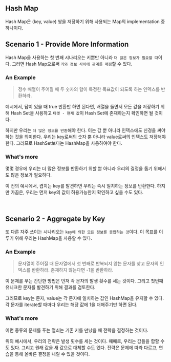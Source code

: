 ## Hash Map

Hash Map은 (key, value) 쌍을 저장하기 위해 사용되는 Map의 implementation 중 하나이다.

## Scenario 1 - Provide More Information

Hash Map을 사용하는 첫 번째 시나리오는 키뿐만 아니라 `더 많은 정보가 필요할 때`이다. 그러면 Hash Map으로써 `키와 정보 사이에 관계를 매핑`할 수 있다.

### An Example

> 정수 배열이 주어질 때 두 숫자의 합이 특정한 목표값이 되도록 하는 인덱스를 반환하라.

예시에서, 답이 있을 때 true 반환만 하면 된다면, 배열을 돌면서 모든 값을 저장하기 위해 Hash Set을 사용하고 `타겟 - 현재 값`이 Hash Set에 존재하는지 확인하면 될 것이다.

하지만 우리는 `더 많은 정보를 반환`해야 한다. 이는 값 뿐 아니라 인덱스에도 신경을 써야 하는 것을 의미한다. 우리는 key로써의 숫자 뿐 아니라 value로써의 인덱스도 저장해야 한다. 그러므로
HashSet보다는 HashMap을 사용하여야 한다.

### What's more

몇몇 경우에 우리는 더 많은 정보를 반환하기 위할 뿐 아니라 우리의 결정을 돕기 위해서도 많은 정보가 필요하다.

이 전의 예시에서, 겹치는 key를 발견하면 우리는 즉시 일치하는 정보를 반환한다. 하지만 가끔은, 우리는 먼저 key의 값이 허용가능한지 확인하고 싶을 수도 있다.

<br>

## Scenario 2 - Aggregate by Key

또 다른 자주 쓰이는 시나리오는 `key에 의한 모든 정보를 종합하는 것`이다. 이 목표를 이루기 위해 우리는 HashMap을 사용할 수 있다.

### An Example

> 문자열이 주어질 때 문자열에서 첫 번째로 반복되지 않는 문자를 찾고 문자의 인덱스를 반환하라. 존재하지 않는다면 -1을 반환하라.

이 문제를 푸는 간단한 방법은 먼저 각 문자의 발생 횟수를 세는 것이다. 그리고 첫번째 유니크한 문자를 발견하기 위해 결과를 검토한다.

그러므로 key는 문자, value는 각 문자에 일치하는 값인 HashMap을 유지할 수 있다. 각 문자를 iterate할 때마다 우리는 해당 값에 1을 더해주기만 하면 된다.

### What's more

이런 종류의 문제를 푸는 열쇠는 기존 키를 만났을 때 전략을 결정하는 것이다.

위의 예시에서, 우리의 전략은 발생 횟수를 세는 것이다. 때때로, 우리는 값들을 합할 수도 있다. 그리고 원래 값을 새 값으로 대체할 수도 있다. 전략은 문제에 따라 다르고, 연습을 통해 올바른 결정을 내릴 수 있을
것이다. 